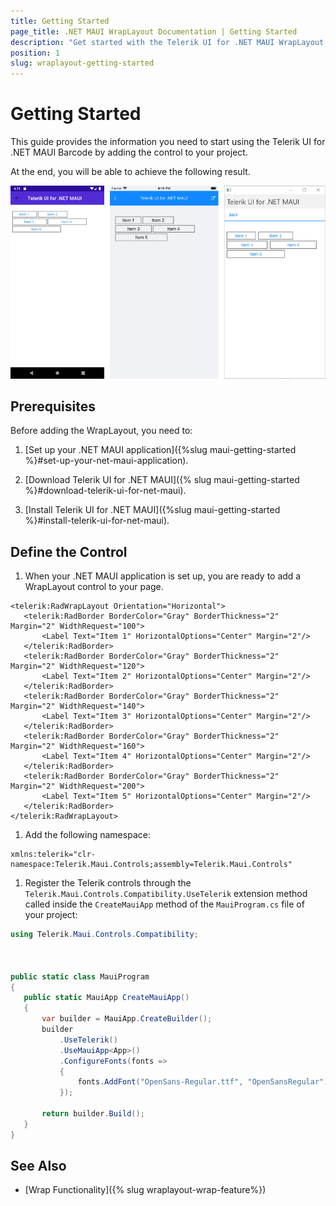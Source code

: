 ```yaml
---
title: Getting Started
page_title: .NET MAUI WrapLayout Documentation | Getting Started
description: "Get started with the Telerik UI for .NET MAUI WrapLayout and add the control to your .NET MAUI project."
position: 1
slug: wraplayout-getting-started
---
```


# Getting Started

This guide provides the information you need to start using the Telerik UI for .NET MAUI Barcode by adding the control to your project.

At the end, you will be able to achieve the following result.

![RadBorder](images/wraplayout_getting_started.png)

## Prerequisites

Before adding the WrapLayout, you need to:

1. [Set up your .NET MAUI application]({%slug maui-getting-started %}#set-up-your-net-maui-application).

1. [Download Telerik UI for .NET MAUI]({% slug maui-getting-started %}#download-telerik-ui-for-net-maui).

1. [Install Telerik UI for .NET MAUI]({%slug maui-getting-started %}#install-telerik-ui-for-net-maui).

## Define the Control

1. When your .NET MAUI application is set up, you are ready to add a WrapLayout control to your page.

 ```XAML
<telerik:RadWrapLayout Orientation="Horizontal">
	<telerik:RadBorder BorderColor="Gray" BorderThickness="2" Margin="2" WidthRequest="100">
		<Label Text="Item 1" HorizontalOptions="Center" Margin="2"/>
	</telerik:RadBorder>
	<telerik:RadBorder BorderColor="Gray" BorderThickness="2" Margin="2" WidthRequest="120">
		<Label Text="Item 2" HorizontalOptions="Center" Margin="2"/>
	</telerik:RadBorder>
	<telerik:RadBorder BorderColor="Gray" BorderThickness="2" Margin="2" WidthRequest="140">
		<Label Text="Item 3" HorizontalOptions="Center" Margin="2"/>
	</telerik:RadBorder>
	<telerik:RadBorder BorderColor="Gray" BorderThickness="2" Margin="2" WidthRequest="160">
		<Label Text="Item 4" HorizontalOptions="Center" Margin="2"/>
	</telerik:RadBorder>
	<telerik:RadBorder BorderColor="Gray" BorderThickness="2" Margin="2" WidthRequest="200">
		<Label Text="Item 5" HorizontalOptions="Center" Margin="2"/>
	</telerik:RadBorder>
</telerik:RadWrapLayout>
 ```

1. Add the following namespace:

 ```XAML
xmlns:telerik="clr-namespace:Telerik.Maui.Controls;assembly=Telerik.Maui.Controls"
 ```

1. Register the Telerik controls through the `Telerik.Maui.Controls.Compatibility.UseTelerik` extension method called inside the `CreateMauiApp` method of the `MauiProgram.cs` file of your project:

 ```C#
 using Telerik.Maui.Controls.Compatibility;



public static class MauiProgram
{
	public static MauiApp CreateMauiApp()
	{
		var builder = MauiApp.CreateBuilder();
		builder
			.UseTelerik()
			.UseMauiApp<App>()
			.ConfigureFonts(fonts =>
			{
				fonts.AddFont("OpenSans-Regular.ttf", "OpenSansRegular");
			});

		return builder.Build();
	}
}           
 ```

## See Also

- [Wrap Functionality]({% slug wraplayout-wrap-feature%})

